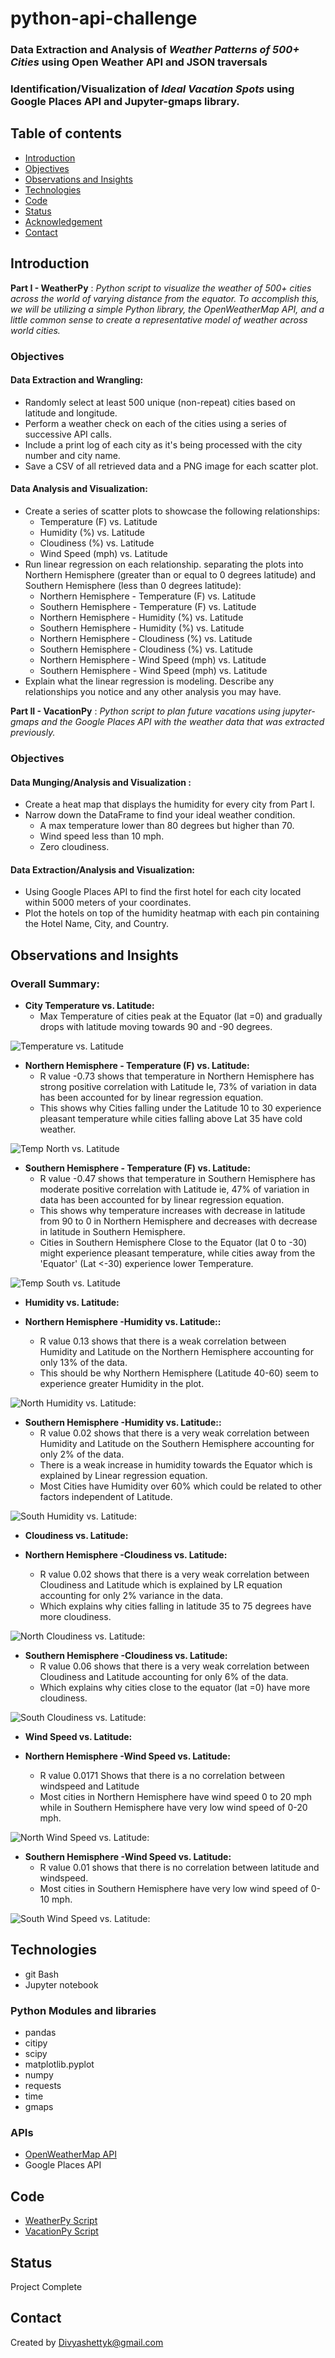 # python-api-challenge### Data Extraction and Analysis of *Weather Patterns of 500+ Cities* using Open Weather API and JSON traversals ### Identification/Visualization of *Ideal Vacation Spots* using  Google Places API and Jupyter-gmaps library.## Table of contents* [Introduction ](#introduction )* [Objectives ](#objectives)* [Observations and Insights ](#observations-and-insights)* [Technologies](#technologies)* [Code](#code)* [Status](#status)* [Acknowledgement ](#acknowledgement )* [Contact](#contact)## Introduction__Part I - WeatherPy__  : *Python script to visualize the weather of 500+ cities across the world of varying distance from the equator. To accomplish this, we will be utilizing a simple Python library, the OpenWeatherMap API, and a little common sense to create a representative model of weather across world cities.*### Objectives#### Data Extraction and Wrangling: - Randomly select at least 500 unique (non-repeat) cities based on latitude and longitude. - Perform a weather check on each of the cities using a series of successive API calls. - Include a print log of each city as it's being processed with the city number and city name. - Save a CSV of all retrieved data and a PNG image for each scatter plot.#### Data Analysis and Visualization:- Create a series of scatter plots to showcase the following relationships:	* Temperature (F) vs. Latitude	* Humidity (%) vs. Latitude	* Cloudiness (%) vs. Latitude	*  Wind Speed (mph) vs. Latitude-  Run linear regression on each relationship. separating the plots into Northern Hemisphere    (greater than or equal to 0 degrees latitude) and Southern Hemisphere (less than 0 degrees latitude):	* Northern Hemisphere - Temperature (F) vs. Latitude	* Southern Hemisphere - Temperature (F) vs. Latitude	* Northern Hemisphere - Humidity (%) vs. Latitude	* Southern Hemisphere - Humidity (%) vs. Latitude	* Northern Hemisphere - Cloudiness (%) vs. Latitude	* Southern Hemisphere - Cloudiness (%) vs. Latitude	* Northern Hemisphere - Wind Speed (mph) vs. Latitude	* Southern Hemisphere - Wind Speed (mph) vs. Latitude- Explain what the linear regression is modeling. Describe any relationships you notice and any other    analysis you may have.__Part II - VacationPy__  : *Python script to plan future vacations using jupyter-gmaps and the Google Places API with the weather data that was extracted previously.*### Objectives#### Data Munging/Analysis and Visualization : - Create a heat map that displays the humidity for every city from Part I. - Narrow down the DataFrame to find your ideal weather condition.	* A max temperature lower than 80 degrees but higher than 70.	* Wind speed less than 10 mph.	* Zero cloudiness.#### Data Extraction/Analysis and Visualization:- Using Google Places API to find the first hotel for each city located within 5000 meters of your coordinates.- Plot the hotels on top of the humidity heatmap with each pin containing the Hotel Name, City, and Country.## Observations and Insights ### Overall Summary: - __City Temperature vs. Latitude:__	- Max Temperature of cities peak at the Equator (lat =0) and gradually drops with latitude moving 	  towards 90 and -90 degrees.![Temperature vs. Latitude](./Images/cityLat_Vs_MaxTemp.png)    - __Northern Hemisphere - Temperature (F) vs. Latitude:__	-  R value -0.73 shows that temperature in Northern Hemisphere has strong positive correlation 	   with Latitude  Ie, 73% of variation in data has been accounted for by linear regression equation. 	- This shows why Cities falling under the Latitude 10 to 30 experience pleasant temperature while              cities falling above Lat 35 have cold weather.![Temp North vs. Latitude](./Images/NorthHemp_CityLat_vs_MaxTemp.png) - __Southern Hemisphere - Temperature (F) vs. Latitude:__	- R value -0.47 shows that temperature in Southern Hemisphere has moderate positive correlation             with Latitude ie, 47% of variation in data has been accounted for by linear regression equation. 	- This shows why temperature increases with decrease in latitude from 90 to 0 in Northern  	  	  Hemisphere and decreases with decrease in latitude in Southern Hemisphere.	- Cities in Southern Hemisphere Close to the Equator (lat 0 to -30) might experience pleasant              temperature, while cities away from the 'Equator' (Lat <-30) experience lower Temperature.![Temp South vs. Latitude](./Images/southHem_LatVsTemp_LR.png) - __Humidity vs. Latitude:__- __Northern Hemisphere -Humidity vs. Latitude::__	- R value 0.13 shows that there is a weak correlation between Humidity and Latitude on the 	   Northern Hemisphere   accounting for only 13% of the data. 	- This should be why Northern Hemisphere (Latitude 40-60) seem to experience greater Humidity	  in the plot.![North Humidity vs. Latitude:](./Images/NorthHem_LatVsHumidity_LR.png) - __Southern Hemisphere -Humidity vs. Latitude::__	- R value 0.02 shows that there is a very weak correlation between Humidity and Latitude on the 	   Southern Hemisphere  accounting for only 2% of the data. 	-  There is a weak increase in humidity towards the Equator which is explained by Linear regression              equation.	-  Most Cities have Humidity over 60% which could be related to other factors independent of               Latitude.![South Humidity vs. Latitude:](./Images/southHem_LatVsHumidity_LR.png) - __Cloudiness vs. Latitude:__- __Northern Hemisphere -Cloudiness vs. Latitude:__	- R value 0.02 shows that there is a very weak correlation between Cloudiness and Latitude which 	  is explained  by LR equation accounting for only 2% variance in the data.	- Which explains why cities falling in latitude 35 to 75 degrees have more cloudiness.![North Cloudiness vs. Latitude:](./Images/NorthHem_LatVsCloudiness_LR.png)  - __Southern Hemisphere -Cloudiness vs. Latitude:__	- R value 0.06 shows that there is a very weak correlation between Cloudiness and Latitude 	   accounting for only 6% of the data.	- Which explains why cities close to the equator (lat =0)  have more cloudiness.![South Cloudiness vs. Latitude:](./Images/southHem_LatVsCloudiness_LR.png) - __Wind Speed vs. Latitude:__- __Northern Hemisphere -Wind Speed vs. Latitude:__	- R value 0.0171 Shows that there is a no correlation between windspeed and Latitude 	- Most cities in Northern Hemisphere have wind speed 0 to 20 mph while in Southern Hemisphere 	   have very low wind speed of 0-20 mph.![North Wind Speed vs. Latitude:](./Images/NorthHem_LatVsWindSpeed_LR.png)    - __Southern Hemisphere -Wind Speed vs. Latitude:__	- R value 0.01 shows that there is no correlation between latitude and windspeed.	- Most cities in Southern Hemisphere have very low wind speed of 0-10 mph.![South Wind Speed vs. Latitude:](./Images/SouthHem_LatVsWindSpeed_LR.png) ## Technologies* git Bash* Jupyter notebook### Python Modules and libraries* pandas * citipy* scipy* matplotlib.pyplot* numpy* requests* time* gmaps### APIs* [OpenWeatherMap API](https://openweathermap.org/api)* Google Places API## Code - [WeatherPy Script](/WeatherPy/WeatherPy.ipynb)- [VacationPy Script](/VacationPy/VacationPy.ipynb)## StatusProject Complete## ContactCreated by [Divyashettyk@gmail.com](#divyashettyk@gmail.com)